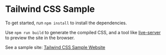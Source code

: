 # Tailwind CSS Sample

To get started, run `npm install` to install the dependencies.

Use `npm run build` to generate the compiled CSS, and a tool like [live-server](https://www.npmjs.com/package/live-server) to preview the site in the browser.

See a sample site: [Tailwind CSS Sample Website](https://leandrozacarias.github.io/tailwindcss-sample/public/)
